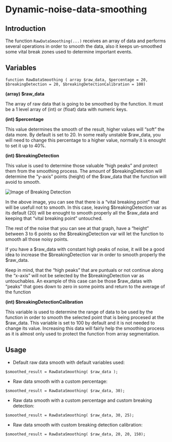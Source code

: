 # Dynamic-noise-data-smoothing

## Introduction

The function ``RawDataSmoothing(...)`` receives an array of data and performs several operations in order to smooth the data, also it keeps un-smoothed some vital break zones used to determine important events.

## Variables

``function RawDataSmoothing ( array $raw_data, $percentage = 20, $breakingDetection = 20, $breakingDetectionCalibration = 100)``

**(array) $raw_data**

The array of raw data that is going to be smoothed by the function. It must be a 1 level array of (int) or (float) data with numeric keys.

**(int) $percentage**

This value determines the smooth of the result, higher values will “soft” the data more. By default is set to 20. In some really unstable $raw_data, you will need to change this percentage to a higher value, normally it is enought to set it up to 40%.

**(int) $breakingDetection**

This value is used to determine those valuable “high peaks” and protect them from the smoothing process. The amount of $breakingDetection will determine the “y-axis” points (height) of the $raw_data that the function will avoid to smooth.

![Image of Breaking Detection](http://i.imgur.com/Tpcp6Y6.jpg)

In the above image, you can see that there is a “vital breaking point” that will be usefull not to smooth. In this case, leaving $breakingDetection var as its default (20) will be enought to smooth properly all the $raw_data and keeping that “vital breaking point” untouched. 

The rest of the noise that you can see at that graph, have a “height” between 3 to 6 points so the $breakingDetection var will let the function to smooth all those noisy points. 

If you have a $raw_data with constant high peaks of noise, it will be a good idea to increase the $breakingDetection var in order to smooth properly the $raw_data. 

Keep in mind, that the “high peaks” that are puntuals or not continue along the “x-axis” will not be selected by the $breakingDetection var as untouchables. An example of this case can be those $raw_datas with “peaks” that goes down to zero in some points and return to the average of the function

**(int) $breakingDetectionCalibration**

This variable is used to determine the range of data to be used by the function in order to smooth the selected point that is being procesed at the $raw_data. This variable is set to 100 by default and it is not needed to change its value. Increasing this data will fairly help the smoothing process as it is almost only used to protect the function from array segmentation.

## Usage

+ Default raw data smooth with default variables used:

``$smoothed_result = RawDataSmoothing( $raw_data );``

+ Raw data smooth with a custom percentage:

``$smoothed_result = RawDataSmoothing( $raw_data, 30);``

+ Raw data smooth with a custom percentage and custom breaking detection:

``$smoothed_result = RawDataSmoothing( $raw_data, 30, 25);``

+ Raw data smooth with custom breaking detection calibration:

``$smoothed_result = RawDataSmoothing( $raw_data, 20, 20, 150);``


